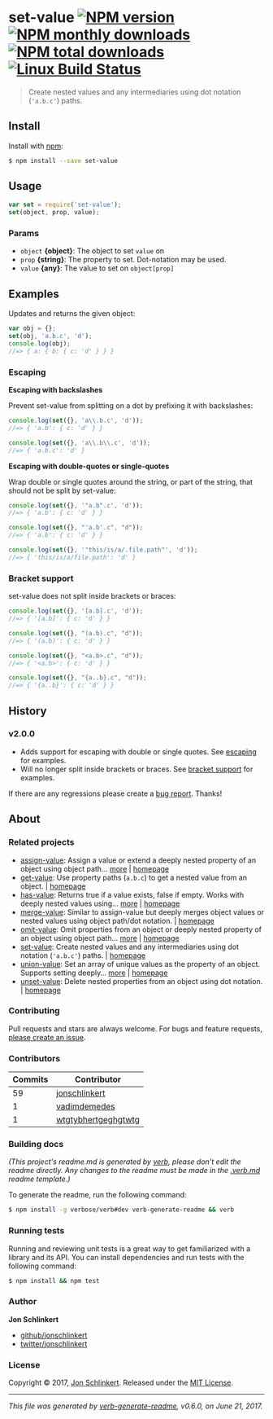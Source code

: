 # set-value [![NPM version](https://img.shields.io/npm/v/set-value.svg?style=flat)](https://www.npmjs.com/package/set-value) [![NPM monthly downloads](https://img.shields.io/npm/dm/set-value.svg?style=flat)](https://npmjs.org/package/set-value) [![NPM total downloads](https://img.shields.io/npm/dt/set-value.svg?style=flat)](https://npmjs.org/package/set-value) [![Linux Build Status](https://img.shields.io/travis/jonschlinkert/set-value.svg?style=flat&label=Travis)](https://travis-ci.org/jonschlinkert/set-value)

> Create nested values and any intermediaries using dot notation (`'a.b.c'`) paths.

## Install

Install with [npm](https://www.npmjs.com/):

```sh
$ npm install --save set-value
```

## Usage

```js
var set = require('set-value');
set(object, prop, value);
```

### Params

* `object` **{object}**: The object to set `value` on
* `prop` **{string}**: The property to set. Dot-notation may be used.
* `value` **{any}**: The value to set on `object[prop]`

## Examples

Updates and returns the given object:

```js
var obj = {};
set(obj, 'a.b.c', 'd');
console.log(obj);
//=> { a: { b: { c: 'd' } } }
```

### Escaping

**Escaping with backslashes**

Prevent set-value from splitting on a dot by prefixing it with backslashes:

```js
console.log(set({}, 'a\\.b.c', 'd'));
//=> { 'a.b': { c: 'd' } }

console.log(set({}, 'a\\.b\\.c', 'd'));
//=> { 'a.b.c': 'd' }
```

**Escaping with double-quotes or single-quotes**

Wrap double or single quotes around the string, or part of the string, that should not be split by set-value:

```js
console.log(set({}, '"a.b".c', 'd'));
//=> { 'a.b': { c: 'd' } }

console.log(set({}, "'a.b'.c", "d"));
//=> { 'a.b': { c: 'd' } }

console.log(set({}, '"this/is/a/.file.path"', 'd'));
//=> { 'this/is/a/file.path': 'd' }
```

### Bracket support

set-value does not split inside brackets or braces:

```js
console.log(set({}, '[a.b].c', 'd'));
//=> { '[a.b]': { c: 'd' } }

console.log(set({}, "(a.b).c", "d"));
//=> { '(a.b)': { c: 'd' } }

console.log(set({}, "<a.b>.c", "d"));
//=> { '<a.b>': { c: 'd' } }

console.log(set({}, "{a..b}.c", "d"));
//=> { '{a..b}': { c: 'd' } }
```

## History

### v2.0.0

* Adds support for escaping with double or single quotes. See [escaping](#escaping) for examples.
* Will no longer split inside brackets or braces. See [bracket support](#bracket-support) for examples.

If there are any regressions please create a [bug report](../../issues/new). Thanks!

## About

### Related projects

* [assign-value](https://www.npmjs.com/package/assign-value): Assign a value or extend a deeply nested property of an object using object path… [more](https://github.com/jonschlinkert/assign-value) | [homepage](https://github.com/jonschlinkert/assign-value "Assign a value or extend a deeply nested property of an object using object path notation.")
* [get-value](https://www.npmjs.com/package/get-value): Use property paths (`a.b.c`) to get a nested value from an object. | [homepage](https://github.com/jonschlinkert/get-value "Use property paths (`a.b.c`) to get a nested value from an object.")
* [has-value](https://www.npmjs.com/package/has-value): Returns true if a value exists, false if empty. Works with deeply nested values using… [more](https://github.com/jonschlinkert/has-value) | [homepage](https://github.com/jonschlinkert/has-value "Returns true if a value exists, false if empty. Works with deeply nested values using object paths.")
* [merge-value](https://www.npmjs.com/package/merge-value): Similar to assign-value but deeply merges object values or nested values using object path/dot notation. | [homepage](https://github.com/jonschlinkert/merge-value "Similar to assign-value but deeply merges object values or nested values using object path/dot notation.")
* [omit-value](https://www.npmjs.com/package/omit-value): Omit properties from an object or deeply nested property of an object using object path… [more](https://github.com/jonschlinkert/omit-value) | [homepage](https://github.com/jonschlinkert/omit-value "Omit properties from an object or deeply nested property of an object using object path notation.")
* [set-value](https://www.npmjs.com/package/set-value): Create nested values and any intermediaries using dot notation (`'a.b.c'`) paths. | [homepage](https://github.com/jonschlinkert/set-value "Create nested values and any intermediaries using dot notation (`'a.b.c'`) paths.")
* [union-value](https://www.npmjs.com/package/union-value): Set an array of unique values as the property of an object. Supports setting deeply… [more](https://github.com/jonschlinkert/union-value) | [homepage](https://github.com/jonschlinkert/union-value "Set an array of unique values as the property of an object. Supports setting deeply nested properties using using object-paths/dot notation.")
* [unset-value](https://www.npmjs.com/package/unset-value): Delete nested properties from an object using dot notation. | [homepage](https://github.com/jonschlinkert/unset-value "Delete nested properties from an object using dot notation.")

### Contributing

Pull requests and stars are always welcome. For bugs and feature requests, [please create an issue](../../issues/new).

### Contributors

| **Commits** | **Contributor** | 
| --- | --- |
| 59 | [jonschlinkert](https://github.com/jonschlinkert) |
| 1 | [vadimdemedes](https://github.com/vadimdemedes) |
| 1 | [wtgtybhertgeghgtwtg](https://github.com/wtgtybhertgeghgtwtg) |

### Building docs

_(This project's readme.md is generated by [verb](https://github.com/verbose/verb-generate-readme), please don't edit the readme directly. Any changes to the readme must be made in the [.verb.md](.verb.md) readme template.)_

To generate the readme, run the following command:

```sh
$ npm install -g verbose/verb#dev verb-generate-readme && verb
```

### Running tests

Running and reviewing unit tests is a great way to get familiarized with a library and its API. You can install dependencies and run tests with the following command:

```sh
$ npm install && npm test
```

### Author

**Jon Schlinkert**

* [github/jonschlinkert](https://github.com/jonschlinkert)
* [twitter/jonschlinkert](https://twitter.com/jonschlinkert)

### License

Copyright © 2017, [Jon Schlinkert](https://github.com/jonschlinkert).
Released under the [MIT License](LICENSE).

***

_This file was generated by [verb-generate-readme](https://github.com/verbose/verb-generate-readme), v0.6.0, on June 21, 2017._